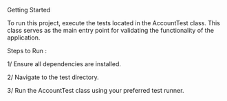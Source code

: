 Getting Started

To run this project, execute the tests located in the AccountTest class. This class serves as the main entry point for validating the functionality of the application.

Steps to Run :

1/ Ensure all dependencies are installed.

2/ Navigate to the test directory.

3/ Run the AccountTest class using your preferred test runner.
